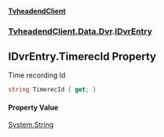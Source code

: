#### [TvheadendClient](./index.md 'index')
### [TvheadendClient.Data.Dvr](./TvheadendClient-Data-Dvr.md 'TvheadendClient.Data.Dvr').[IDvrEntry](./TvheadendClient-Data-Dvr-IDvrEntry.md 'TvheadendClient.Data.Dvr.IDvrEntry')
## IDvrEntry.TimerecId Property
Time recording Id  
```csharp
string TimerecId { get; }
```
#### Property Value
[System.String](https://docs.microsoft.com/en-us/dotnet/api/System.String 'System.String')  

